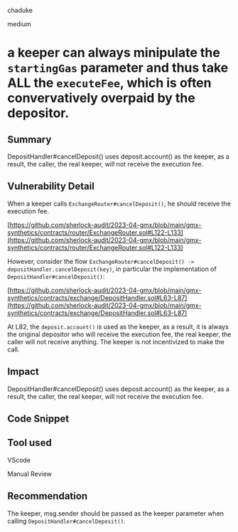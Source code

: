 chaduke

medium

# a keeper can always minipulate the ``startingGas`` parameter and thus take ALL the ``executeFee``, which is often convervatively overpaid by the depositor.

## Summary
DepositHandler#cancelDeposit() uses deposit.account() as the keeper, as a result, the caller, the real keeper, will not receive the execution fee. 

## Vulnerability Detail
When a keeper calls ``ExchangeRouter#cancelDeposit()``, he should receive the execution fee. 

[https://github.com/sherlock-audit/2023-04-gmx/blob/main/gmx-synthetics/contracts/router/ExchangeRouter.sol#L122-L133](https://github.com/sherlock-audit/2023-04-gmx/blob/main/gmx-synthetics/contracts/router/ExchangeRouter.sol#L122-L133)

However, consider the flow  ``ExchangeRouter#cancelDeposit() -> depositHandler.cancelDeposit(key)``, in particular the implementation of ``DepositHandler#cancelDeposit()``:

 [https://github.com/sherlock-audit/2023-04-gmx/blob/main/gmx-synthetics/contracts/exchange/DepositHandler.sol#L63-L87](https://github.com/sherlock-audit/2023-04-gmx/blob/main/gmx-synthetics/contracts/exchange/DepositHandler.sol#L63-L87)

At L82, the ``deposit.account()`` is used as the keeper, as a result, it is always the original depositor who will receive the execution fee, the real keeper, the caller will not receive anything.  The keeper is not incentivized to make the call.


## Impact
DepositHandler#cancelDeposit() uses deposit.account() as the keeper, as a result, the caller, the real keeper, will not receive the execution fee. 


## Code Snippet

## Tool used
VScode

Manual Review

## Recommendation
The keeper, msg.sender should be passed as the keeper parameter when calling ``DepositHandler#cancelDeposit()``. 
